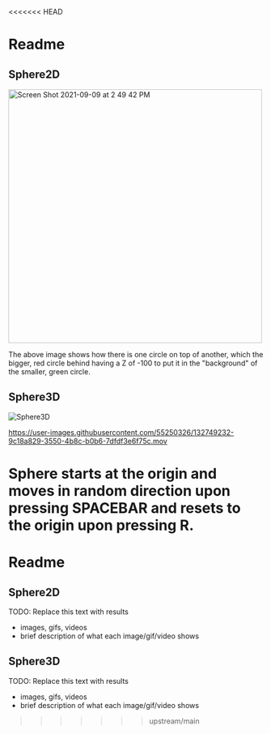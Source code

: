 <<<<<<< HEAD


# Readme

## Sphere2D

<img width="501" alt="Screen Shot 2021-09-09 at 2 49 42 PM" src="https://user-images.githubusercontent.com/55250326/132745486-108a5d52-1ccb-4008-af9b-dbf56b7223ea.png">

The above image shows how there is one circle on top of another, which the bigger, red circle behind having a Z of -100 to put it in the "background" of the smaller, green circle. 

## Sphere3D
![Sphere3D](https://user-images.githubusercontent.com/55250326/132748609-e74fe549-6bd3-45e9-9a6d-b862d0a66bca.gif)


https://user-images.githubusercontent.com/55250326/132749232-9c18a829-3550-4b8c-b0b6-7dfdf3e6f75c.mov
 
Sphere starts at the origin and moves in random direction upon pressing SPACEBAR and resets to the origin upon pressing R.
=======
# Readme

## Sphere2D

TODO: Replace this text with results

* images, gifs, videos
* brief description of what each image/gif/video shows

## Sphere3D

TODO: Replace this text with results

* images, gifs, videos
* brief description of what each image/gif/video shows
>>>>>>> upstream/main
